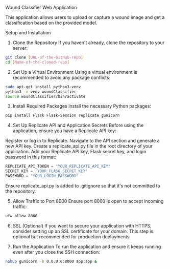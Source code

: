 
Wound Classifier Web Application

This application allows users to upload or capture a wound image and get a classification based on the provided model.

Setup and Installation

1. Clone the Repository
If you haven't already, clone the repository to your server:

```bash
git clone [URL-of-the-GitHub-repo]
cd [Name-of-the-cloned-repo]
```

2. Set Up a Virtual Environment
Using a virtual environment is recommended to avoid any package conflicts:

```bash
sudo apt-get install python3-venv
python3 -m venv woundClassifier
source woundClassifier/bin/activate
```

3. Install Required Packages
Install the necessary Python packages:

```bash
pip install Flask Flask-Session replicate gunicorn
```

4. Set Up Replicate API and Application Secrets
Before using the application, ensure you have a Replicate API key:

Register or log in to Replicate.
Navigate to the API section and generate a new API key.
Create a replicate_api.py file in the root directory of your application.
Add your Replicate API key, Flask secret key, and login password in this format:
```python
REPLICATE_API_TOKEN = "YOUR_REPLICATE_API_KEY"
SECRET_KEY = 'YOUR_FLASK_SECRET_KEY'
PASSWORD = "YOUR_LOGIN_PASSWORD"
```

Ensure replicate_api.py is added to .gitignore so that it's not committed to the repository.

5. Allow Traffic to Port 8000
Ensure port 8000 is open to accept incoming traffic:

```bash
ufw allow 8000
```

6. SSL (Optional)
If you want to secure your application with HTTPS, consider setting up an SSL certificate for your domain. This step is optional but recommended for production deployments.

7. Run the Application
To run the application and ensure it keeps running even after you close the SSH connection:

```bash
nohup gunicorn -b 0.0.0.0:8000 app:app &
```